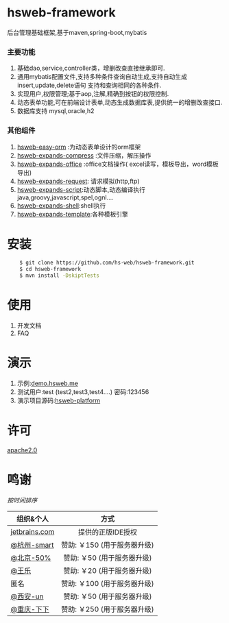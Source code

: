 # hsweb-framework 
后台管理基础框架,基于maven,spring-boot,mybatis

### 主要功能
1. 基础dao,service,controller类，增删改查直接继承即可.
2. 通用mybatis配置文件,支持多种条件查询自动生成,支持自动生成insert,update,delete语句 支持和查询相同的各种条件.
3. 实现用户,权限管理;基于aop,注解,精确到按钮的权限控制.
4. 动态表单功能,可在前端设计表单,动态生成数据库表,提供统一的增删改查接口.
5. 数据库支持 mysql,oracle,h2

### 其他组件
1. [hsweb-easy-orm](https://github.com/hs-web/hsweb-easy-orm) :为动态表单设计的orm框架
2. [hsweb-expands-compress](https://github.com/hs-web/hsweb-expands/tree/master/hsweb-expands-compress) :文件压缩，解压操作
3. [hsweb-expands-office](https://github.com/hs-web/hsweb-expands/tree/master/hsweb-expands-office) :office文档操作( excel读写，模板导出，word模板导出)
4. [hsweb-expands-request](https://github.com/hs-web/hsweb-expands/tree/master/hsweb-expands-request): 请求模拟(http,ftp)
5. [hsweb-expands-script](https://github.com/hs-web/hsweb-expands/tree/master/hsweb-expands-script):动态脚本,动态编译执行java,groovy,javascript,spel,ognl....
6. [hsweb-expands-shell](https://github.com/hs-web/hsweb-expands/tree/master/hsweb-expands-shell):shell执行
7. [hsweb-expands-template](https://github.com/hs-web/hsweb-expands/tree/master/hsweb-expands-template):各种模板引擎

# 安装
```bash
    $ git clone https://github.com/hs-web/hsweb-framework.git
    $ cd hsweb-framework
    $ mvn install -DskiptTests
```

# 使用
1. 开发文档
2. FAQ

# 演示
1. 示例:[demo.hsweb.me](http://demo.hsweb.me)
2. 测试用户:test (test2,test3,test4....) 密码:123456 
3. 演示项目源码:[hsweb-platform](https://github.com/hs-web/hsweb-platform)

# 许可
[apache2.0](http://www.apache.org/licenses/LICENSE-2.0.html)

# 鸣谢
*按时间排序*

|    组织&个人   | 方式         |
| ------------- |:-------------:| 
| [jetbrains.com](https://www.jetbrains.com)   | 提供的正版IDE授权            | 
| [@杭州-smart](https://github.com/JetBrainZP) | 赞助: ￥150 (用于服务器升级) | 
| [@北京-50%](https://github.com/longfeizheng) | 赞助: ￥50 (用于服务器升级)   | 
| [@王乐](https://github.com/githubweili) | 赞助: ￥20 (用于服务器升级)   | 
| 匿名 | 赞助: ￥100 (用于服务器升级)   | 
| [@西安-un](https://github.com/lw5826618) | 赞助: ￥50 (用于服务器升级)   | 
| [@重庆-下下](#) | 赞助: ￥250 (用于服务器升级)   | 



